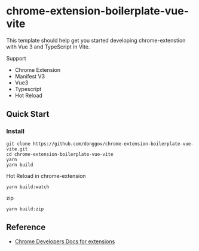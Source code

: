# chrome-extension-boilerplate-vue-vite

This template should help get you started developing chrome-extenstion with Vue 3 and TypeScript in Vite.

Support

- Chrome Extension
- Manifest V3
- Vue3
- Typescript
- Hot Reload

## Quick Start

### Install

```
git clone https://github.com/donggov/chrome-extension-boilerplate-vue-vite.git
cd chrome-extension-boilerplate-vue-vite
yarn
yarn build
```

Hot Reload in chrome-extension

```
yarn build:watch
```

zip

```
yarn build:zip
```

## Reference

- [Chrome Developers Docs for extensions](https://developer.chrome.com/docs/extensions/)
